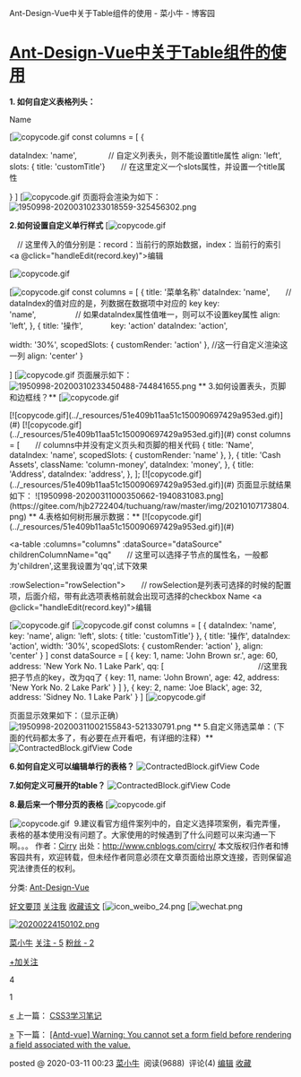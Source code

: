 Ant-Design-Vue中关于Table组件的使用 - 菜小牛 - 博客园

#   [Ant-Design-Vue中关于Table组件的使用](https://www.cnblogs.com/cirry/p/12459729.html)

**1. 如何自定义表格列头：**

<a-table :columns="columns" :dataSource="dataSource">  <span slot="customTitle"><a-icon type="smile-o"/>Name</span></a-table>

[![copycode.gif](Ant-Design-Vue中关于Table组件的使用%20-%20菜小牛%20-%20博客园.md#)
const columns = [
{

dataIndex: 'name',　　　　// 自定义列表头，则不能设置title属性 align: 'left', slots: { title: 'customTitle'}　　// 在这里定义一个slots属性，并设置一个title属性

}
]
[![copycode.gif](Ant-Design-Vue中关于Table组件的使用%20-%20菜小牛%20-%20博客园.md#)
页面将会渲染为如下：
![1950998-20200310233018559-325456302.png](https://gitee.com/hjb2722404/tuchuang/raw/master/img/20210107173755.png)

**2.如何设置自定义单行样式**
[![copycode.gif](Ant-Design-Vue中关于Table组件的使用%20-%20菜小牛%20-%20博客园.md#)

<a-table :columns="columns" :dataSource="dataSource">  <span slot="action" slot-scope="record, index">　// 这里传入的值分别是：record：当前行的原始数据，index：当前行的索引 <a @click="handleEdit(record.key)">编辑</a>  </span></a-table>

[![copycode.gif](Ant-Design-Vue中关于Table组件的使用%20-%20菜小牛%20-%20博客园.md#)

[![copycode.gif](Ant-Design-Vue中关于Table组件的使用%20-%20菜小牛%20-%20博客园.md#)
const columns = [
{
title: '菜单名称' dataIndex: 'name',　　// dataIndex的值对应的是，列数据在数据项中对应的 key
key: 'name',　　　　　// 如果dataIndex属性值唯一，则可以不设置key属性
align: 'left',
},
{
title: '操作',
　　　 key: 'action'
dataIndex: 'action',

width: '30%',  scopedSlots: { customRender: 'action' },  //这一行自定义渲染这一列 align: 'center' }

]
[![copycode.gif](Ant-Design-Vue中关于Table组件的使用%20-%20菜小牛%20-%20博客园.md#)
页面展示如下：
![1950998-20200310233450488-744841655.png](https://gitee.com/hjb2722404/tuchuang/raw/master/img/20210107173751.png)
** 3.如何设置表头，页脚和边框线？**
[![copycode.gif](Ant-Design-Vue中关于Table组件的使用%20-%20菜小牛%20-%20博客园.md#)

<template>  <a-table :columns="columns" :dataSource="data" bordered>　　// 这里添加bordered属性，就可以添加上边框线  <template slot="name" slot-scope="text">  <a href="javascript:;">{{text}}</a>  </template>  <template slot="title" slot-scope="currentPageData">　　// slot="title"就可以设置页头了，'title'改为其他值则没有页头 Header--{{currentPageData}}　　　　// 这里打印一下currentData，看下是啥值

 </template>
<template slot="footer"> Footer </template>　　// 跟上同理
 </a-table>
</template>
[![copycode.gif](../_resources/51e409b11aa51c150090697429a953ed.gif)](#)
[![copycode.gif](../_resources/51e409b11aa51c150090697429a953ed.gif)](#)
const columns = [　　// columns中并没有定义页头和页脚的相关代码
{
title: 'Name',
dataIndex: 'name',
scopedSlots: { customRender: 'name' },
},
{
title: 'Cash Assets',
className: 'column-money',
dataIndex: 'money',
},
{
title: 'Address',
dataIndex: 'address',
},
];
[![copycode.gif](../_resources/51e409b11aa51c150090697429a953ed.gif)](#)
页面显示就结果如下：
![1950998-20200311000350662-1940831083.png](https://gitee.com/hjb2722404/tuchuang/raw/master/img/20210107173804.png)
** 4.表格如何树形展示数据：**
[![copycode.gif](../_resources/51e409b11aa51c150090697429a953ed.gif)](#)

<a-table :columns="columns" :dataSource="dataSource" childrenColumnName="qq"　　// 这里可以选择子节点的属性名，一般都为'children',这里我设置为'qq',试下效果

:rowSelection="rowSelection">　　// rowSelection是列表可选择的时候的配置项，后面介绍，带有此选项表格前就会出现可选择的checkbox <span slot="customTitle"><a-icon type="smile-o"  /> Name</span>  <span slot="action" slot-scope="text, record, index">  <a @click="handleEdit(record.key)">编辑</a>  </span></a-table>

[![copycode.gif](Ant-Design-Vue中关于Table组件的使用%20-%20菜小牛%20-%20博客园.md#)
[![copycode.gif](Ant-Design-Vue中关于Table组件的使用%20-%20菜小牛%20-%20博客园.md#)
const columns = [
{
dataIndex: 'name',
key: 'name',
align: 'left',
slots: { title: 'customTitle'}
},
{
title: '操作',
dataIndex: 'action',
width: '30%',
scopedSlots: { customRender: 'action' },
align: 'center' }
]
const dataSource = [
{
key: 1,
name: 'John Brown sr.',
age: 60,
address: 'New York No. 1 Lake Park',
qq: [　　　　　　　　　　　　//这里我把子节点的key，改为qq了 {
key: 11,
name: 'John Brown',
age: 42,
address: 'New York No. 2 Lake Park' }
]
},
{
key: 2,
name: 'Joe Black',
age: 32,
address: 'Sidney No. 1 Lake Park' }
]
[![copycode.gif](Ant-Design-Vue中关于Table组件的使用%20-%20菜小牛%20-%20博客园.md#)

页面显示效果如下：（显示正确）
![1950998-20200311002155843-521330791.png](https://gitee.com/hjb2722404/tuchuang/raw/master/img/20210107173816.png)
** 5.自定义筛选菜单：（下面的代码都太多了，有必要在点开看吧，有详细的注释）**
![ContractedBlock.gif](../_resources/1c53668bcee393edac0d7b3b3daff1ae.gif)View Code

**6.如何自定义可以编辑单行的表格？**
![ContractedBlock.gif](../_resources/1c53668bcee393edac0d7b3b3daff1ae.gif)View Code

**7.如何定义可展开的table？**
![ContractedBlock.gif](../_resources/1c53668bcee393edac0d7b3b3daff1ae.gif)View Code

**8.最后来一个带分页的表格**
[![copycode.gif](Ant-Design-Vue中关于Table组件的使用%20-%20菜小牛%20-%20博客园.md#)

<template>  <a-table :rowSelection="rowSelection" :columns="columns" :dataSource="data" :pagination="ipagination"/></template><script> const columns = [

{itle: 'Name',dataIndex: 'name'},
{title: 'Age',dataIndex: 'age'},
{title: 'Address',dataIndex: 'address'}
]
const data = [] for (let i =  0; i <  46; i++) {
data.push({
key: i,
name: `Edward King ${i}`,
age: 32,
address: `London, Park Lane no. ${i}`
})
}
export default {
data () { return {
data,
columns ipagination: {
current: 1,
pageSize: 10,
total: data.length,
showSizeChanger: true,
showQuickJumper: true,

pageSizeOptions: ['10','20','30'], //这里注意只能是字符串，不能是数字 showTotal: (total, range) => `显示${range[0]}-${range[1]}条，共有 ${total}条`

}
}
}
}</script>
[![copycode.gif](Ant-Design-Vue中关于Table组件的使用%20-%20菜小牛%20-%20博客园.md#)
 9.建议看官方组件案列中的，自定义选择项案例，看完弄懂，表格的基本使用没有问题了。大家使用的时候遇到了什么问题可以来沟通一下啊。。。
作者：[Cirry](http://www.cnblogs.com/cirry/)
出处：http://www.cnblogs.com/cirry/
本文版权归作者和博客园共有，欢迎转载，但未经作者同意必须在文章页面给出原文连接，否则保留追究法律责任的权利。

分类: [Ant-Design-Vue](https://www.cnblogs.com/cirry/category/1666515.html)

 [好文要顶](Ant-Design-Vue中关于Table组件的使用%20-%20菜小牛%20-%20博客园.md#)  [关注我](Ant-Design-Vue中关于Table组件的使用%20-%20菜小牛%20-%20博客园.md#)  [收藏该文](Ant-Design-Vue中关于Table组件的使用%20-%20菜小牛%20-%20博客园.md#)  [![icon_weibo_24.png](Ant-Design-Vue中关于Table组件的使用%20-%20菜小牛%20-%20博客园.md#)  [![wechat.png](Ant-Design-Vue中关于Table组件的使用%20-%20菜小牛%20-%20博客园.md#)

 [![20200224150102.png](../_resources/2b5e3bae17eeed498dabe1ca7f491c43.jpg)](https://home.cnblogs.com/u/cirry/)

 [菜小牛](https://home.cnblogs.com/u/cirry/)
 [关注 - 5](https://home.cnblogs.com/u/cirry/followees/)
 [粉丝 - 2](https://home.cnblogs.com/u/cirry/followers/)

 [+加关注](Ant-Design-Vue中关于Table组件的使用%20-%20菜小牛%20-%20博客园.md#)

 4

 1

 [«](https://www.cnblogs.com/cirry/p/12402375.html) 上一篇： [CSS3学习笔记](https://www.cnblogs.com/cirry/p/12402375.html)

 [»](https://www.cnblogs.com/cirry/p/12483131.html) 下一篇： [[Antd-vue] Warning: You cannot set a form field before rendering a field associated with the value.](https://www.cnblogs.com/cirry/p/12483131.html)

posted @ 2020-03-11 00:23 [菜小牛](https://www.cnblogs.com/cirry/)  阅读(9688)  评论(4) [编辑](https://i.cnblogs.com/EditPosts.aspx?postid=12459729) [收藏](Ant-Design-Vue中关于Table组件的使用%20-%20菜小牛%20-%20博客园.md#)